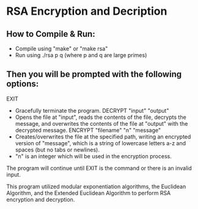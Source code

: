 # RSA Encryption and Decription

## How to Compile & Run:
- Compile using "make" or "make rsa"
- Run using ./rsa p q (where p and q are large primes)

## Then you will be prompted with the following options: 
  
EXIT 
- Gracefully terminate the program.
DECRYPT "input" "output"
 - Opens the file at "input", reads the contents of the file, decrypts the message, and overwrites the contents of the file at "output" with the decrypted message.
ENCRYPT "filename" "n" "message" 
- Creates/overwrites the file at the specified path, writing an encrypted version of "message", which is a string of lowercase letters a-z and spaces (but no tabs or newlines). 
- "n" is an integer which will be used in the encryption process. <br>

The program will continue until EXIT is the command or there is an invalid input. 

This program utilized modular exponentiation algorithms, the Euclidean Algorithm, and the Extended Euclidean Algorithm to perform RSA encryption and decryption. 
